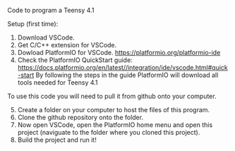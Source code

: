 Code to program a Teensy 4.1

Setup (first time):
1. Download VSCode.
2. Get C/C++ extension for VSCode.
3. Dowload PlatformIO for VSCode. https://platformio.org/platformio-ide 
4. Check the PlatformIO QuickStart guide: https://docs.platformio.org/en/latest//integration/ide/vscode.html#quick-start
By following the steps in the guide PlatformIO will download all tools needed for Teensy 4.1

To use this code you will need to pull it from github onto your computer.

5. Create a folder on your computer to host the files of this program.
6. Clone the github repository onto the folder.
7. Now open VSCode, open the PlatformIO home menu and open this project (naviguate to the folder where you cloned this project).
8. Build the project and run it!
